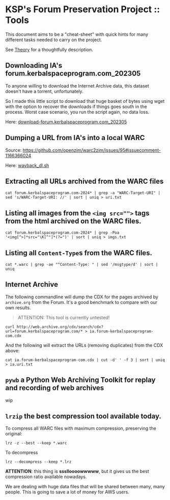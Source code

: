 # KSP's Forum Preservation Project :: Tools

This document aims to be a "cheat-sheet" with quick hints for many different tasks needed to carry on the project.

See [Theory](./Theory.md) for a thoughtfully description.


## Downloading IA's forum.kerbalspaceprogram.com_202305

To anyone willing to download the Internet Archive data, this dataset doesn't have a torrent, unfortunately.

So I made this little script to download that huge basket of bytes using wget with the option to recover the downloads if things goes south in the process. Worst case scenario, you run the script again, no data loss. 

Here: [download-forum.kerbalspaceprogram.com_202305](../Source/bash/download-forum.kerbalspaceprogram.com_202305.sh)


## Dumping a URL from IA's into a local WARC

Source: https://github.com/openzim/warc2zim/issues/95#issuecomment-1166366024

Here: [wayback_dl.sh](../Source/bash/wayback_dl.sh)


## Extracting all URLs archived from the WARC files

```
cat forum.kerbalspaceprogram.com-2024* | grep -a "WARC-Target-URI" | sed 's/WARC-Target-URI: //' | sort | uniq > uri.txt

```

## Listing all images from the `<img src="">` tags from the html archived on the WARC files.

```
cat forum.kerbalspaceprogram.com-2024* | grep -Poa '<img[^>]*src="\K[^"]*(?=")' | sort | uniq > imgs.txt
```

## Listing all `Content-Type`s from the WARC files.

```
cat *.warc | grep -ae "^Content-Type: " | sed '/msgtype/d' | sort | uniq
```

## Internet Archive

The following commandline will dump the CDX for the pages archived by `archive.org` from the Forum. It's a good benchmark to compare with our own results.

> ATTENTION: This tool is currently untested!

```
curl http://web.archive.org/cdx/search/cdx?url=forum.kerbalspaceprogram.com/* > ia.forum-kerbalspaceprogram-com.cdx
```

And the following will extract the URLs (removing duplicates) from the CDX above:

```
cat ia.forum-kerbalspaceprogram-com.cdx | cut -d' ' -f 3 | sort | uniq > ia.uri.txt

```


## `pywb` a Python Web Archiving Toolkit for replay and recording of web archives

wip


## `lrzip` the best compression tool available today.

To compress all WARC files with maximum compression, preserving the original:

	lrz -z --best --keep *.warc

To decompress

	lrz --decompress --keep *.lrz

**ATTENTION**: this thing is **ssslloooowwwww**, but it gives us the best compression ratio available nowadays.

We are dealing with huge data files that will be shared between many, many people. This is going to save a lot of money for AWS users.

